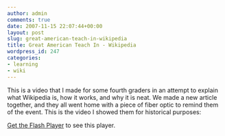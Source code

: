 ```yaml
---
author: admin
comments: true
date: 2007-11-15 22:07:44+00:00
layout: post
slug: great-american-teach-in-wikipedia
title: Great American Teach In - Wikipedia
wordpress_id: 247
categories:
- learning
- wiki
---
```


This is a video that I made for some fourth graders in an attempt to explain what Wikipedia is, how it works, and why it is neat. We made a new article together, and they all went home with a piece of fiber optic to remind them of the event. This is the video I showed them for historical purposes:


[Get the Flash Player](http://www.macromedia.com/go/getflashplayer) to see this player.





